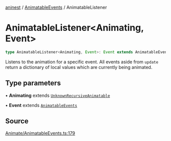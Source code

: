 [aninest](../../index.md) / [AnimatableEvents](../index.md) / AnimatableListener

# AnimatableListener\<Animating, Event\>

```ts
type AnimatableListener<Animating, Event>: Event extends AnimatableEventsWithValue ? Listener<Partial<LocalAnimatable<Animating>>> : Listener<undefined>;
```

Listens to the animation for a specific event.
All events aside from `update` return a dictionary of local values which are currently being animated.

## Type parameters

• **Animating** extends [`UnknownRecursiveAnimatable`](../../AnimatableTypes/type-aliases/UnknownRecursiveAnimatable.md)

• **Event** extends [`AnimatableEvents`](AnimatableEvents.md)

## Source

[Animate/AnimatableEvents.ts:179](https://github.com/zphrs/aninest/blob/37209a6/src/Animate/AnimatableEvents.ts#L179)
